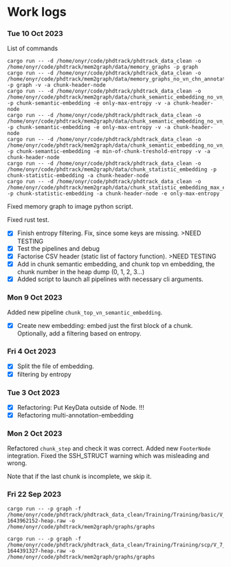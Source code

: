 # Work logs

### Tue 10 Oct 2023

List of commands

```shell
cargo run -- -d /home/onyr/code/phdtrack/phdtrack_data_clean -o /home/onyr/code/phdtrack/mem2graph/data/memory_graphs -p graph
cargo run -- -d /home/onyr/code/phdtrack/phdtrack_data_clean -o /home/onyr/code/phdtrack/mem2graph/data/memory_graphs_no_vn_chn_annotations -p graph -v -a chunk-header-node
cargo run -- -d /home/onyr/code/phdtrack/phdtrack_data_clean -o /home/onyr/code/phdtrack/mem2graph/data/chunk_semantic_embedding_no_vn_max_chunk -p chunk-semantic-embedding -e only-max-entropy -v -a chunk-header-node
cargo run -- -d /home/onyr/code/phdtrack/phdtrack_data_clean -o /home/onyr/code/phdtrack/mem2graph/data/chunk_semantic_embedding_no_vn_max_chunk -p chunk-semantic-embedding -e only-max-entropy -v -a chunk-header-node
cargo run -- -d /home/onyr/code/phdtrack/phdtrack_data_clean -o /home/onyr/code/phdtrack/mem2graph/data/chunk_semantic_embedding_no_vn_threshold_entropy -p chunk-semantic-embedding -e min-of-chunk-treshold-entropy -v -a chunk-header-node
cargo run -- -d /home/onyr/code/phdtrack/phdtrack_data_clean -o /home/onyr/code/phdtrack/mem2graph/data/chunk_statistic_embedding -p chunk-statistic-embedding -a chunk-header-node
cargo run -- -d /home/onyr/code/phdtrack/phdtrack_data_clean -o /home/onyr/code/phdtrack/mem2graph/data/chunk_statistic_embedding_max_entropy -p chunk-statistic-embedding -a chunk-header-node -e only-max-entropy

```

Fixed memory graph to image python script.

Fixed rust test.

* [X] Finish entropy filtering. Fix, since some keys are missing. >NEED TESTING
* [X] Test the pipelines and debug
* [X] Factorise CSV header (static list of factory function). >NEED TESTING
* [X] Add in chunk semantic embedding, and chunk top vn embedding, the chunk number in the heap dump (0, 1, 2, 3...)
* [X] Added script to launch all pipelines with necessary cli arguments.

### Mon 9 Oct 2023

Added new pipeline `chunk_top_vn_semantic_embedding`.

* [X] Create new embedding: embed just the first block of a chunk. Optionally, add a filtering based on entropy.

### Fri 4 Oct 2023

* [X] Split the file of embedding.
* [X] filtering by entropy

### Tue 3 Oct 2023

* [X] Refactoring: Put KeyData outside of Node. !!!
* [X] Refactoring multi-annotation-embedding

### Mon 2 Oct 2023

Refactored `chunk_step` and check it was correct. Added new `FooterNode` integration. Fixed the SSH_STRUCT warning which was misleading and wrong.

Note that if the last chunk is incomplete, we skip it.

### Fri 22 Sep 2023

```shell
cargo run -- -p graph -f /home/onyr/code/phdtrack/phdtrack_data_clean/Training/Training/basic/V_7_1_P1/24/17016-1643962152-heap.raw -o /home/onyr/code/phdtrack/mem2graph/graphs/graphs

cargo run -- -p graph -f /home/onyr/code/phdtrack/phdtrack_data_clean/Training/Training/scp/V_7_8_P1/16/302-1644391327-heap.raw -o /home/onyr/code/phdtrack/mem2graph/graphs/graphs
```
